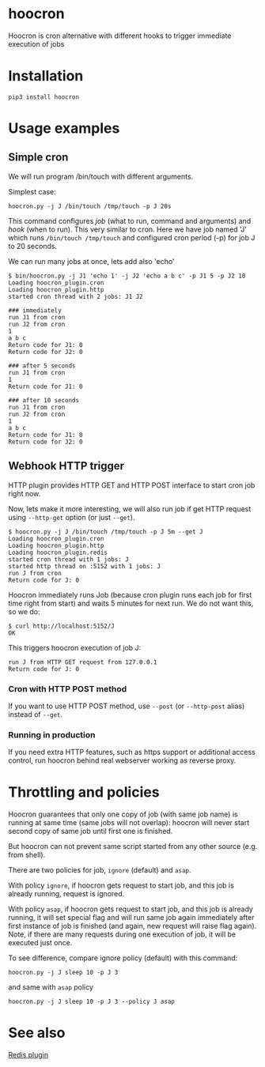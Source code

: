# hoocron
Hoocron is cron alternative with different hooks to trigger immediate execution of jobs

# Installation
~~~
pip3 install hoocron
~~~

# Usage examples

## Simple cron
We will run program /bin/touch with different arguments.

Simplest case:
~~~
hoocron.py -j J /bin/touch /tmp/touch -p J 20s
~~~

This command configures *job* (what to run, command and arguments) and *hook* (when to run). This very similar to cron. Here we have job named 'J' which runs `/bin/touch /tmp/touch` and configured cron period (-p) for job J to 20 seconds.

We can run many jobs at once, lets add also 'echo'

~~~shell
$ bin/hoocron.py -j J1 'echo 1' -j J2 'echo a b c' -p J1 5 -p J2 10
Loading hoocron_plugin.cron
Loading hoocron_plugin.http
started cron thread with 2 jobs: J1 J2

### immediately
run J1 from cron
run J2 from cron
1
a b c
Return code for J1: 0
Return code for J2: 0

### after 5 seconds
run J1 from cron
1
Return code for J1: 0

### after 10 seconds
run J1 from cron
run J2 from cron
1
a b c
Return code for J1: 0
Return code for J2: 0
~~~


## Webhook HTTP trigger

HTTP plugin provides HTTP GET and HTTP POST interface to start cron job right now.

Now, lets make it more interesting, we will also run job if get HTTP request using `--http-get` option (or just `--get`).

~~~shell
$ hoocron.py -j J /bin/touch /tmp/touch -p J 5m --get J
Loading hoocron_plugin.cron
Loading hoocron_plugin.http
Loading hoocron_plugin.redis
started cron thread with 1 jobs: J
started http thread on :5152 with 1 jobs: J
run J from cron
Return code for J: 0
~~~

Hoocron immediately runs Job (because cron plugin runs each job for first time right from start) and waits 5 minutes for next run. We do not want this, so we do:

~~~shell
$ curl http://localhost:5152/J
OK
~~~

This triggers hoocron execution of job J:
~~~
run J from HTTP GET request from 127.0.0.1
Return code for J: 0
~~~

### Cron with HTTP POST method
If you want to use HTTP POST method, use `--post` (or `--http-post` alias) instead of `--get`.

### Running in production
If you need extra HTTP features, such as https support or additional access control, run hoocron behind real webserver working as reverse proxy.

# Throttling and policies
Hoocron guarantees that only one copy of job (with same job name) is running at same time (same jobs will not overlap): hoocron will never start second copy of same job until first one is finished. 

But hoocron can not prevent same script started from any other source (e.g. from shell).

There are two policies for job, `ignore` (default) and `asap`. 

With policy `ignore`, if hoocron gets request to start job, and this job is already running, request is ignored.

With policy `asap`, if hoocron gets request to start job, and this job is already running, it will set special flag and will run same job again immediately after first instance of job is finished (and again, new request will raise flag again). Note, if there are many requests during one execution of job, it will be executed just once. 

To see difference, compare ignore policy (default) with this command:
~~~shell
hoocron.py -j J sleep 10 -p J 3
~~~

and same with `asap` policy
~~~shell
hoocron.py -j J sleep 10 -p J 3 --policy J asap
~~~

# See also

[Redis plugin](https://github.com/yaroslaff/hoocron-plugin-redis)